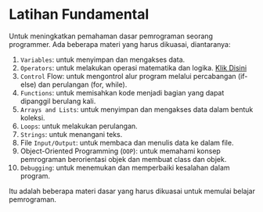 # Latihan Fundamental

Untuk meningkatkan pemahaman dasar pemrograman seorang programmer. Ada beberapa materi yang harus dikuasai, diantaranya:

1. `Variables`: untuk menyimpan dan mengakses data.
2. `Operators`: untuk melakukan operasi matematika dan logika. [Klik Disini](https://github.com/iskandar45/fundamental-test/tree/master/Operators)
3. `Control` Flow: untuk mengontrol alur program melalui percabangan (if-else) dan perulangan (for, while).
4. `Functions`: untuk memisahkan kode menjadi bagian yang dapat dipanggil berulang kali.
5. `Arrays and Lists`: untuk menyimpan dan mengakses data dalam bentuk koleksi.
6. `Loops`: untuk melakukan perulangan.
7. `Strings`: untuk menangani teks.
8. File `Input/Output`: untuk membaca dan menulis data ke dalam file.
9. Object-Oriented Programming (`OOP`): untuk memahami konsep pemrograman berorientasi objek dan membuat class dan objek.
10. `Debugging`: untuk menemukan dan memperbaiki kesalahan dalam program.

Itu adalah beberapa materi dasar yang harus dikuasai untuk memulai belajar pemrograman.
